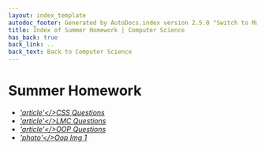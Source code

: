 ```yaml
---
layout: index_template
autodoc_footer: Generated by AutoDocs.index version 2.5.0 "Switch to Material Icons" ⓒ Starwort, 2020
title: Index of Summer Homework | Computer Science
has_back: true
back_link: ..
back_text: Back to Computer Science
---
```


# **Summer Homework**

- <a href='./CSS_Questions.md'><i title='MD file' class="material-icons">'article'</>CSS Questions</a>
- <a href='./LMC_Questions.md'><i title='MD file' class="material-icons">'article'</>LMC Questions</a>
- <a href='./OOP_Questions.md'><i title='MD file' class="material-icons">'article'</>OOP Questions</a>
- <a href='./oop_img_1.png'><i title='PNG file' class="material-icons">'photo'</>Oop Img 1</a>
